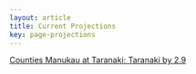 ```yaml
---  
layout: article  
title: Current Projections  
key: page-projections  
---
```


[Counties Manukau at Taranaki; Taranaki by 2.9](projections//2022-09-21-Taranaki-CountiesManukau)